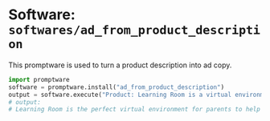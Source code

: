 # Software: `softwares/ad_from_product_description`

This promptware is used to turn a product description into ad copy.

```python
import promptware
software = promptware.install("ad_from_product_description")
output = software.execute("Product: Learning Room is a virtual environment to help students from kindergarten to high school excel in school.")
# output:
# Learning Room is the perfect virtual environment for parents to help their children excel in school. With Learning Room, parents can help their children learn at their own pace, in a safe and secure environment.
```